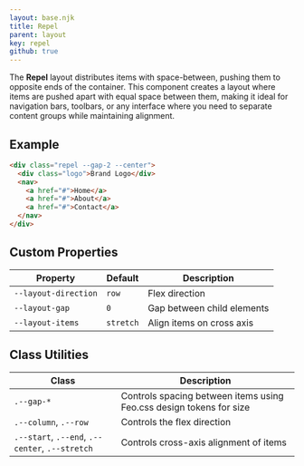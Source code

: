 ```yaml
---
layout: base.njk
title: Repel
parent: layout
key: repel
github: true
---
```


The **Repel** layout distributes items with space-between, pushing them to opposite ends of the container. This component creates a layout where items are pushed apart with equal space between them, making it ideal for navigation bars, toolbars, or any interface where you need to separate content groups while maintaining alignment.

## Example

```html
<div class="repel --gap-2 --center">
  <div class="logo">Brand Logo</div>
  <nav>
    <a href="#">Home</a>
    <a href="#">About</a>
    <a href="#">Contact</a>
  </nav>
</div>
```

## Custom Properties

<div class="scroll">
<table>
  <thead>
    <tr>
      <th>Property</th>
      <th>Default</th>
      <th>Description</th>
    </tr>
  </thead>
  <tbody>
    <tr>
      <td><code>--layout-direction</code></td>
      <td><code>row</code></td>
      <td>Flex direction</td>
    </tr>
    <tr>
      <td><code>--layout-gap</code></td>
      <td><code>0</code></td>
      <td>Gap between child elements</td>
    </tr>
    <tr>
      <td><code>--layout-items</code></td>
      <td><code>stretch</code></td>
      <td>Align items on cross axis</td>
    </tr>
  </tbody>
</table>
</div>

## Class Utilities

<div class="scroll">
<table>
  <thead>
    <tr>
      <th>Class</th>
      <th>Description</th>
    </tr>
  </thead>
  <tbody>
    <tr>
      <td><code>.--gap-*</code></td>
      <td>Controls spacing between items using Feo.css design tokens for size</td>
    </tr>
    <tr>
      <td><code>.--column</code>, <code>.--row</code></td>
      <td>Controls the flex direction</td>
    </tr>
    <tr>
      <td><code>.--start</code>, <code>.--end</code>, <code>.--center</code>, <code>.--stretch</code></td>
      <td>Controls cross-axis alignment of items</td>
    </tr>
  </tbody>
</table>
</div>
